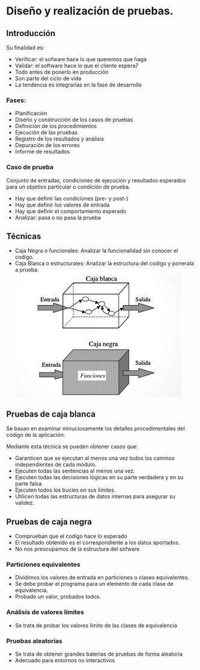# Diseño y realización de pruebas.



## Introducción

Su finalidad es:

- Verificar: el sofware hace lo que queremos que haga
- Validar: el software hace lo que el cliente espera7
- Todo antes de ponerlo en producción
- Son parte del ciclo de vida
- La tendencia es integrarlas en la fase de desarrollo


### Fases:
 - Planificación
 - Diseño y construcción de los casos de pruebas
 - Definición de los procedimientos
 - Ejecución de las pruebas
 - Registro de los resultados y análisis
 - Depuración de los errores
 - Informe de resultados


### Caso de prueba
Conjunto de entradas, condiciones de ejecución y resultados 
esperados para un objetivo particular o condición de prueba.
 - Hay que definir las condiciones (pre- y post-)
 - Hay que definir los valores de entrada
 - Hay que definir el comportamiento esperado
 - Analizar: pasa o no pasa la prueba

 
## Técnicas

- Caja Negra o funcionales: Analizar la funcionalidad sin conocer el codigo.
- Caja Blanca o estructurales: Analizar la estructura del codigo y ponerala a prueba.
![](img/cajaNegraBlanca.jpg)


## Pruebas de caja  blanca
Se basan en examinar minuciosamente los detalles procedimentales del código de la aplicación.

Mediante esta técnica se pueden obtener casos que:
 - Garanticen que se ejecutan al menos una vez todos los caminos independientes de cada módulo.
 - Ejecuten todas las sentencias al menos una vez.
 - Ejecuten todas las decisiones lógicas en su parte verdadera y en su parte falsa.
 - Ejecuten todos los bucles en sus límites.
 - Utilicen todas las estructuras de datos internas para asegurar su validez.


## Pruebas de caja negra

- Comprueban que el codigo hace lo esperado
- El resultado obtenido es el correspondiente a los datos aportados.
- No nos preocupamos de la estructura del sofware


### Particiones equivalentes
- Dividimos los valores de entrada en particiones o clases equivalentes.
- Se debe probar el programa para un elemento de cada clase de equivalencia.
- Probado un valor, probados todos.


### Análisis de valores límites

- Se trata de probar los valores límite de las clases de equivalencia

### Pruebas aleatorias

- Se trata de obtener grandes baterias de pruebas de forma aleatoria
- Adecuado para entornos no interactivos